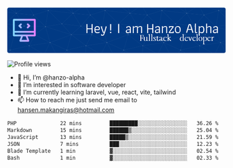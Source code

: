 ![Header](./github-header-image.png)

![Profile views](https://gpvc.arturio.dev/hanzo-alpha)

- 👋 Hi, I’m @hanzo-alpha
- 👀 I’m interested in software developer
- 🌱 I’m currently learning laravel, vue, react, vite, tailwind
- 📫 How to reach me just send me email to hansen.makangiras@hotmail.com 

<!---
hanzo-alpha/hanzo-alpha is a ✨ special ✨ repository because its `README.md` (this file) appears on your GitHub profile.
You can click the Preview link to take a look at your changes.
--->

<!--START_SECTION:waka-->

```text
PHP              22 mins         █████████░░░░░░░░░░░░░░░░   36.26 %
Markdown         15 mins         ██████▒░░░░░░░░░░░░░░░░░░   25.04 %
JavaScript       13 mins         █████▒░░░░░░░░░░░░░░░░░░░   21.59 %
JSON             7 mins          ███░░░░░░░░░░░░░░░░░░░░░░   12.23 %
Blade Template   1 min           ▓░░░░░░░░░░░░░░░░░░░░░░░░   02.54 %
Bash             1 min           ▓░░░░░░░░░░░░░░░░░░░░░░░░   02.33 %
```

<!--END_SECTION:waka-->
